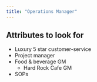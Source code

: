 ```yaml
---
title: "Operations Manager"
---
```


## Attributes to look for
- Luxury 5 star customer-service
- Project manager
- Food & beverage GM
	- Hard Rock Cafe GM
- SOPs
